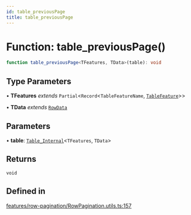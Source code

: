 ```yaml
---
id: table_previousPage
title: table_previousPage
---
```


# Function: table\_previousPage()

```ts
function table_previousPage<TFeatures, TData>(table): void
```

## Type Parameters

• **TFeatures** *extends* `Partial`\<`Record`\<`TableFeatureName`, [`TableFeature`](../interfaces/tablefeature.md)\>\>

• **TData** *extends* [`RowData`](../type-aliases/rowdata.md)

## Parameters

• **table**: [`Table_Internal`](../type-aliases/table_internal.md)\<`TFeatures`, `TData`\>

## Returns

`void`

## Defined in

[features/row-pagination/RowPagination.utils.ts:157](https://github.com/TanStack/table/blob/main/packages/table-core/src/features/row-pagination/RowPagination.utils.ts#L157)
